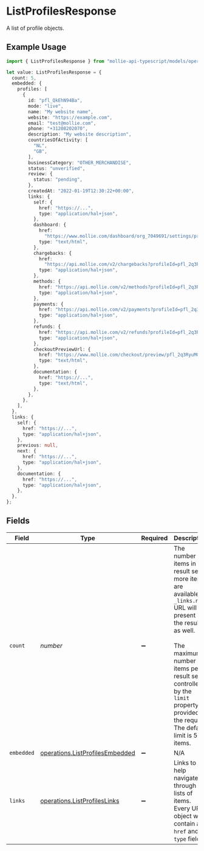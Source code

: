 # ListProfilesResponse

A list of profile objects.

## Example Usage

```typescript
import { ListProfilesResponse } from "mollie-api-typescript/models/operations";

let value: ListProfilesResponse = {
  count: 5,
  embedded: {
    profiles: [
      {
        id: "pfl_QkEhN94Ba",
        mode: "live",
        name: "My website name",
        website: "https://example.com",
        email: "test@mollie.com",
        phone: "+31208202070",
        description: "My website description",
        countriesOfActivity: [
          "NL",
          "GB",
        ],
        businessCategory: "OTHER_MERCHANDISE",
        status: "unverified",
        review: {
          status: "pending",
        },
        createdAt: "2022-01-19T12:30:22+00:00",
        links: {
          self: {
            href: "https://...",
            type: "application/hal+json",
          },
          dashboard: {
            href:
              "https://www.mollie.com/dashboard/org_7049691/settings/profiles/pfl_2q3RyuMGry",
            type: "text/html",
          },
          chargebacks: {
            href:
              "https://api.mollie.com/v2/chargebacks?profileId=pfl_2q3RyuMGry",
            type: "application/hal+json",
          },
          methods: {
            href: "https://api.mollie.com/v2/methods?profileId=pfl_2q3RyuMGry",
            type: "application/hal+json",
          },
          payments: {
            href: "https://api.mollie.com/v2/payments?profileId=pfl_2q3RyuMGry",
            type: "application/hal+json",
          },
          refunds: {
            href: "https://api.mollie.com/v2/refunds?profileId=pfl_2q3RyuMGry",
            type: "application/hal+json",
          },
          checkoutPreviewUrl: {
            href: "https://www.mollie.com/checkout/preview/pfl_2q3RyuMGry",
            type: "text/html",
          },
          documentation: {
            href: "https://...",
            type: "text/html",
          },
        },
      },
    ],
  },
  links: {
    self: {
      href: "https://...",
      type: "application/hal+json",
    },
    previous: null,
    next: {
      href: "https://...",
      type: "application/hal+json",
    },
    documentation: {
      href: "https://...",
      type: "application/hal+json",
    },
  },
};
```

## Fields

| Field                                                                                                                                                                                                                                                                     | Type                                                                                                                                                                                                                                                                      | Required                                                                                                                                                                                                                                                                  | Description                                                                                                                                                                                                                                                               | Example                                                                                                                                                                                                                                                                   |
| ------------------------------------------------------------------------------------------------------------------------------------------------------------------------------------------------------------------------------------------------------------------------- | ------------------------------------------------------------------------------------------------------------------------------------------------------------------------------------------------------------------------------------------------------------------------- | ------------------------------------------------------------------------------------------------------------------------------------------------------------------------------------------------------------------------------------------------------------------------- | ------------------------------------------------------------------------------------------------------------------------------------------------------------------------------------------------------------------------------------------------------------------------- | ------------------------------------------------------------------------------------------------------------------------------------------------------------------------------------------------------------------------------------------------------------------------- |
| `count`                                                                                                                                                                                                                                                                   | *number*                                                                                                                                                                                                                                                                  | :heavy_minus_sign:                                                                                                                                                                                                                                                        | The number of items in this result set. If more items are available, a `_links.next` URL will be present in the result as well.<br/><br/>The maximum number of items per result set is controlled by the `limit` property provided in the request. The default limit is 50 items. | 5                                                                                                                                                                                                                                                                         |
| `embedded`                                                                                                                                                                                                                                                                | [operations.ListProfilesEmbedded](../../models/operations/listprofilesembedded.md)                                                                                                                                                                                        | :heavy_minus_sign:                                                                                                                                                                                                                                                        | N/A                                                                                                                                                                                                                                                                       |                                                                                                                                                                                                                                                                           |
| `links`                                                                                                                                                                                                                                                                   | [operations.ListProfilesLinks](../../models/operations/listprofileslinks.md)                                                                                                                                                                                              | :heavy_minus_sign:                                                                                                                                                                                                                                                        | Links to help navigate through the lists of items. Every URL object will contain an `href` and a `type` field.                                                                                                                                                            |                                                                                                                                                                                                                                                                           |